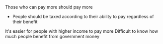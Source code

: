 
Those who can pay more should pay more
- People should be taxed according to their ability to pay regardless of their benefit 

It's easier for people with higher income to pay more
Difficult to know how much people benefit from government money





